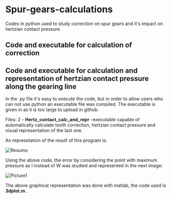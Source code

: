 # Spur-gears-calculations

Codes in python used to study correction on spur gears and it's impact on hertzian contact pressure. 

## Code and executable for calculation of correction

## Code and executable for calculation and representation of hertzian contact pressure along the gearing line
In the .py file it's easy to execute the code, but in order to allow users who can not use python an executable file was compiled. 
The executable is given in  as it is too large to upload in github.

Files: 2 - **Hertz_contact_calc_and_repr**
-executable capable of automatically calculate tooth correction, hertzian contact pressure and visual representation of the last one. 

An represetation of the result of this program is:

![Resumo](https://user-images.githubusercontent.com/62217530/125612286-92f2f7ce-838f-45cf-8110-de9d4c2a516e.png)

Using the above code, the error by considering the point with maximum pressure as I instead of W was studied and represented in the next image:

![Picture1](https://user-images.githubusercontent.com/62217530/125613574-7b4e0644-bcad-45e8-af10-1938e184df8a.png)

The above graphical representation was done with matlab, the code used is **3dplot.m** .
